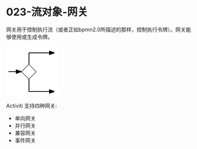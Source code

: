# 023-流对象-网关

网关用于控制执行流（或者正如bpmn2.0所描述的那样，控制执行令牌）。网关能够使用或生成令牌。

![image-20201002111841420](../../../assets/image-20201002111841420.png)

Activiti 支持四种网关:

- 单向网关
- 并行网关
- 兼容网关
- 事件网关